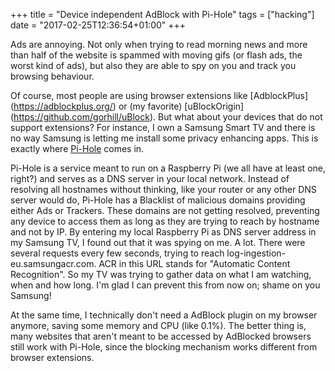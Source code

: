 +++
title = "Device independent AdBlock with Pi-Hole"
tags = ["hacking"]
date = "2017-02-25T12:36:54+01:00"
+++

Ads are annoying. Not only when trying to read morning news and more than half
of the website is spammed with moving gifs (or flash ads, the worst kind of
ads), but also they are able to spy on you and track you browsing behaviour.

Of course, most people are using browser extensions like [AdblockPlus]
(https://adblockplus.org/) or (my favorite) [uBlockOrigin]
(https://github.com/gorhill/uBlock). But what about your devices that do
not support extensions? For instance, I own a Samsung Smart TV and there is no
way Samsung is letting me install some privacy enhancing apps. This is exactly
where [Pi-Hole](https://pi-hole.net/) comes in.

Pi-Hole is a service meant to run on a Raspberry Pi (we all have at least one,
right?) and serves as a DNS server in your local network. Instead of resolving
all hostnames without thinking, like your router or any other DNS server would
do, Pi-Hole has a Blacklist of malicious domains providing either Ads or
Trackers. These domains are not getting resolved, preventing any device to
access them as long as they are trying to reach by hostname and not by IP. By
entering my local Raspberry Pi as DNS server address in my Samsung TV, I found
out that it was spying on me. A lot. There were several requests every few
seconds, trying to reach log-ingestion-eu.samsungacr.com. ACR in this URL
stands for "Automatic Content Recognition". So my TV was trying to gather data
on what I am watching, when and how long. I'm glad I can prevent this from now
on; shame on you Samsung!

At the same time, I technically don't need a AdBlock plugin on my browser
anymore, saving some memory and CPU (like 0.1%). The better thing is, many
websites that aren't meant to be accessed by AdBlocked browsers still work with
Pi-Hole, since the blocking mechanism works different from browser
extensions.
